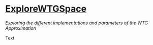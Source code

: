 # [ExploreWTGSpace](https://github.com/natgeo-wong/ExploreWTGSpace)
*Exploring the different implementations and parameters of the WTG Approximation*

Text